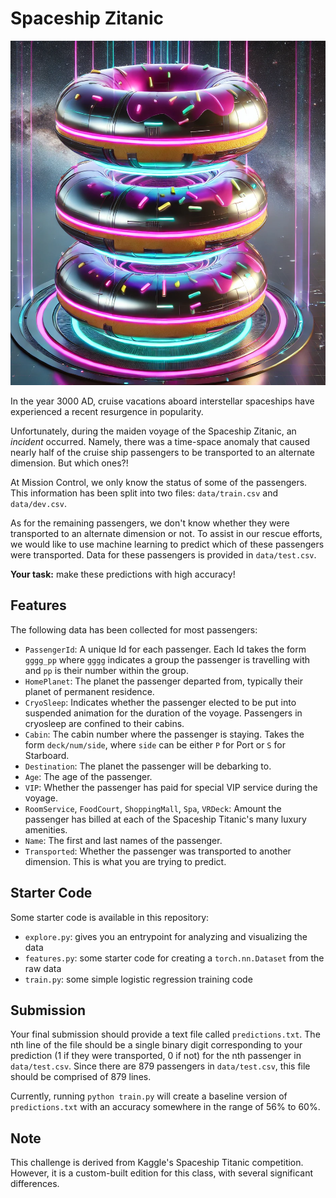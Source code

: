 # Spaceship Zitanic

![The Spaceship Zitanic](images/spaceship.png)

In the year 3000 AD, cruise vacations aboard interstellar spaceships have experienced a recent resurgence in popularity. 

Unfortunately, during the maiden voyage of the Spaceship Zitanic, an _incident_ occurred. Namely, there was a time-space anomaly that caused nearly half of the cruise ship passengers to be transported to an alternate dimension. But which ones?!

At Mission Control, we only know the status of some of the passengers. This information has been split into two files: ```data/train.csv``` and ```data/dev.csv```.

As for the remaining passengers, we don't know whether they were transported to an alternate dimension or not. To assist in our rescue efforts, we would like to use machine learning to predict which of these passengers were transported. Data for these passengers is provided in ```data/test.csv```.

**Your task:** make these predictions with high accuracy!

## Features

The following data has been collected for most passengers:

- ```PassengerId```: A unique Id for each passenger. Each Id takes the form ```gggg_pp``` where ```gggg``` indicates a group the passenger is travelling with and ```pp``` is their number within the group.
- ```HomePlanet```: The planet the passenger departed from, typically their planet of permanent residence.
- ```CryoSleep```: Indicates whether the passenger elected to be put into suspended animation for the duration of the voyage. Passengers in cryosleep are confined to their cabins.
- ```Cabin```: The cabin number where the passenger is staying. Takes the form ```deck/num/side```, where ```side``` can be either ```P``` for Port or ```S``` for Starboard.
- ```Destination```: The planet the passenger will be debarking to.
- ```Age```: The age of the passenger.
- ```VIP```: Whether the passenger has paid for special VIP service during the voyage.
- ```RoomService```, ```FoodCourt```, ```ShoppingMall```, ```Spa```, ```VRDeck```: Amount the passenger has billed at each of the Spaceship Titanic's many luxury amenities.
- ```Name```: The first and last names of the passenger.
- ```Transported```: Whether the passenger was transported to another dimension. This is what you are trying to predict.


## Starter Code

Some starter code is available in this repository:

- ```explore.py```: gives you an entrypoint for analyzing and visualizing the data
- ```features.py```: some starter code for creating a ```torch.nn.Dataset``` from the raw data
- ```train.py```: some simple logistic regression training code


## Submission

Your final submission should provide a text file called ```predictions.txt```. The nth line of the file should be a single binary digit corresponding to your prediction (1 if they were transported, 0 if not) for the nth passenger in ```data/test.csv```. Since there are 879 passengers in ```data/test.csv```, this file should be comprised of 879 lines.

Currently, running ```python train.py``` will create a baseline version of ```predictions.txt``` with an accuracy somewhere in the range of 56% to 60%. 


## Note

This challenge is derived from Kaggle's Spaceship Titanic competition. However, it is a custom-built edition for this class, with several significant differences.
